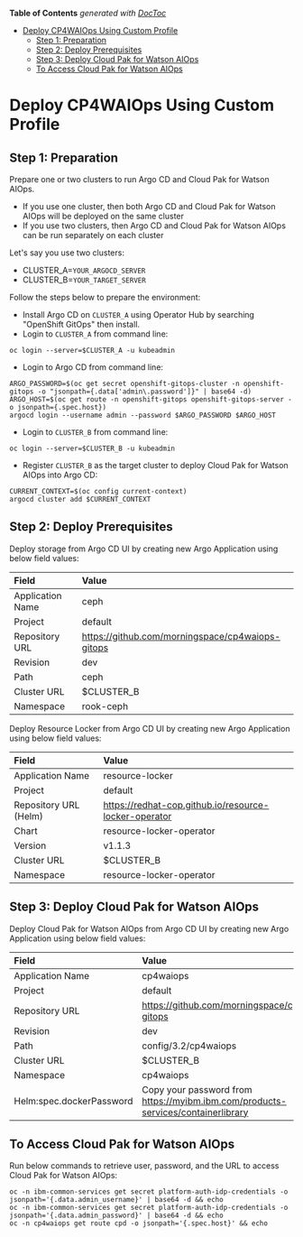 <!-- START doctoc generated TOC please keep comment here to allow auto update -->
<!-- DON'T EDIT THIS SECTION, INSTEAD RE-RUN doctoc TO UPDATE -->
**Table of Contents**  *generated with [DocToc](https://github.com/thlorenz/doctoc)*

- [Deploy CP4WAIOps Using Custom Profile](#deploy-cp4waiops-using-custom-profile)
  - [Step 1: Preparation](#step-1-preparation)
  - [Step 2: Deploy Prerequisites](#step-2-deploy-prerequisites)
  - [Step 3: Deploy Cloud Pak for Watson AIOps](#step-3-deploy-cloud-pak-for-watson-aiops)
  - [To Access Cloud Pak for Watson AIOps](#to-access-cloud-pak-for-watson-aiops)

<!-- END doctoc generated TOC please keep comment here to allow auto update -->

# Deploy CP4WAIOps Using Custom Profile

## Step 1: Preparation

Prepare one or two clusters to run Argo CD and Cloud Pak for Watson AIOps.

* If you use one cluster, then both Argo CD and Cloud Pak for Watson AIOps will be deployed on the same cluster
* If you use two clusters, then Argo CD and Cloud Pak for Watson AIOps can be run separately on each cluster

Let's say you use two clusters: 

* CLUSTER_A=`YOUR_ARGOCD_SERVER`
* CLUSTER_B=`YOUR_TARGET_SERVER`

Follow the steps below to prepare the environment:

* Install Argo CD on `CLUSTER_A` using Operator Hub by searching "OpenShift GitOps" then install.
* Login to `CLUSTER_A` from command line:

```shell
oc login --server=$CLUSTER_A -u kubeadmin
```

* Login to Argo CD from command line:

```shell
ARGO_PASSWORD=$(oc get secret openshift-gitops-cluster -n openshift-gitops -o "jsonpath={.data['admin\.password']}" | base64 -d)
ARGO_HOST=$(oc get route -n openshift-gitops openshift-gitops-server -o jsonpath={.spec.host})
argocd login --username admin --password $ARGO_PASSWORD $ARGO_HOST
```
* Login to `CLUSTER_B` from command line:

```
oc login --server=$CLUSTER_B -u kubeadmin
```

* Register `CLUSTER_B` as the target cluster to deploy Cloud Pak for Watson AIOps into Argo CD:

```
CURRENT_CONTEXT=$(oc config current-context)
argocd cluster add $CURRENT_CONTEXT
```

## Step 2: Deploy Prerequisites

Deploy storage from Argo CD UI by creating new Argo Application using below field values:

| Field            | Value
|:-----------------|:------
| Application Name | ceph
| Project          | default
| Repository URL   | https://github.com/morningspace/cp4waiops-gitops
| Revision         | dev
| Path             | ceph
| Cluster URL      | $CLUSTER_B
| Namespace        | rook-ceph

Deploy Resource Locker from Argo CD UI by creating new Argo Application using below field values:

| Field                     | Value
|:--------------------------|:------
| Application Name          | resource-locker
| Project                   | default
| Repository URL (Helm)     | https://redhat-cop.github.io/resource-locker-operator
| Chart                     | resource-locker-operator
| Version                   | v1.1.3
| Cluster URL               | $CLUSTER_B
| Namespace                 | resource-locker-operator

## Step 3: Deploy Cloud Pak for Watson AIOps

Deploy Cloud Pak for Watson AIOps from Argo CD UI by creating new Argo Application using below field values:

| Field                     | Value
|:--------------------------|:------
| Application Name          | cp4waiops
| Project                   | default
| Repository URL            | https://github.com/morningspace/cp4waiops-gitops
| Revision                  | dev
| Path                      | config/3.2/cp4waiops
| Cluster URL               | $CLUSTER_B
| Namespace                 | cp4waiops
| Helm:spec.dockerPassword  | Copy your password from https://myibm.ibm.com/products-services/containerlibrary

## To Access Cloud Pak for Watson AIOps

Run below commands to retrieve user, password, and the URL to access Cloud Pak for Watson AIOps:

```
oc -n ibm-common-services get secret platform-auth-idp-credentials -o jsonpath='{.data.admin_username}' | base64 -d && echo
oc -n ibm-common-services get secret platform-auth-idp-credentials -o jsonpath='{.data.admin_password}' | base64 -d && echo
oc -n cp4waiops get route cpd -o jsonpath='{.spec.host}' && echo
```